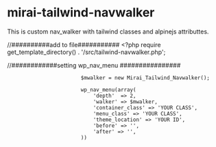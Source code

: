 # mirai-tailwind-navwalker
This is custom nav_walker with tailwind classes and alpinejs attributtes.




//##########add to file###########
     <?php
require get_template_directory() . '/src/tailwind-navwalker.php';

//############setting wp_nav_menu ################
     
                            $mwalker = new Mirai_Tailwind_Navwalker();

                            wp_nav_menu(array(             
                                'depth'	 => 2,
                                'walker' => $mwalker,
                                'container_class' => 'YOUR CLASS',
                                'menu_class' => 'YOUR CLASS',
                                'theme_location' => 'YOUR ID',
                                'before' => '',
                                'after' => '',
                            ))
                   
